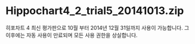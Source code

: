 Hippochart4_2_trial5_20141013.zip
=================
히포차트 4 최신 평가판으로 10월 부터 2014년 12월 31일까지 사용이 가능합니다.
그 이후에는 자동 사용이 만료되며 모든 사용 권한을 상실합니다.
